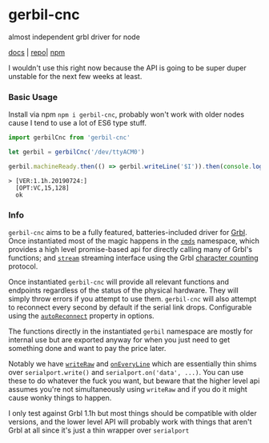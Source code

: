 # gerbil-cnc
almost independent grbl driver for node

[docs](https://errantspark.github.io/gerbil-cnc/) | [repo](https://github.com/errantspark/gerbil-cnc/)| [npm](https://www.npmjs.com/package/gerbil-cnc)

I wouldn't use this right now because the API is going to be super duper unstable for the next few weeks at least.

### Basic Usage

Install via npm `npm i gerbil-cnc`, probably won't work with older nodes cause
I tend to use a lot of ES6 type stuff.

```js
import gerbilCnc from 'gerbil-cnc'

let gerbil = gerbilCnc('/dev/ttyACM0')

gerbil.machineReady.then(() => gerbil.writeLine('$I')).then(console.log)
```

```
> [VER:1.1h.20190724:]
  [OPT:VC,15,128]
  ok
```

### Info

`gerbil-cnc` aims to be a fully featured, batteries-included driver for [Grbl](https://github.com/gnea/grbl). 
Once instantiated most of the magic happens in the [`cmds`](https://errantspark.github.io/gerbil-cnc/gerbil.cmds.html) namespace, which provides a high level promise-based api for directly calling many of Grbl's functions; and [`stream`](https://errantspark.github.io/gerbil-cnc/gerbil.stream.html) streaming interface using the Grbl [character counting](https://github.com/gnea/grbl/wiki/Grbl-v1.1-Interface#streaming-protocol-character-counting-recommended-with-reservation) protocol.

Once instantiated `gerbil-cnc` will provide all relevant functions and endpoints regardless of the status of the physical hardware. 
They will simply throw errors if you attempt to use them. 
`gerbil-cnc` will also attempt to reconnect every second by default if the serial link drops. Configurable using the [`autoReconnect`](https://errantspark.github.io/gerbil-cnc/module-gerbil-cnc.html) property in options. 

The functions directly in the instantiated `gerbil` namespace are mostly for internal use but are exported anyway for when you just need to get something done and want to pay the price later. 

Notably we have [`writeRaw`](https://errantspark.github.io/gerbil-cnc/gerbil.html#.writeRaw) and [`onEveryLine`](https://errantspark.github.io/gerbil-cnc/gerbil.html#.writeRaw) which are essentially thin shims over `serialport.write()` and `serialport.on('data', ...)`. You can use these to do whatever the fuck you want, but beware that the higher level api assumes you're not simultaneously using `writeRaw` and if you do it might cause wonky things to happen.


I only test against Grbl 1.1h but most things should be compatible with older versions, and the lower level API will probably work with things that aren't Grbl at all since it's just a thin wrapper over `serialport`
